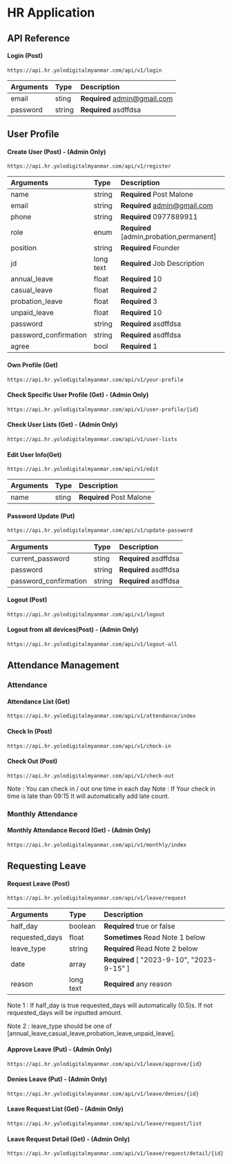# HR Application

## API Reference

#### Login (Post)

```http
https://api.hr.yolodigitalmyanmar.com/api/v1/login
```

| Arguments | Type   | Description                  |
| :-------- | :----- | :--------------------------- |
| email     | sting  | **Required** admin@gmail.com |
| password  | string | **Required** asdffdsa        |

## User Profile

#### Create User (Post) - (Admin Only)

```http
https://api.hr.yolodigitalmyanmar.com/api/v1/register
```

| Arguments             | Type      | Description                              |
| :-------------------- | :-------- | :--------------------------------------- |
| name                  | string    | **Required** Post Malone                 |
| email                 | string    | **Required** admin@gmail.com             |
| phone                 | string    | **Required** 0977889911                  |
| role                  | enum      | **Required** [admin,probation,permanent] |
| position              | string    | **Required** Founder                     |
| jd                    | long text | **Required** Job Description             |
| annual_leave          | float     | **Required** 10                          |
| casual_leave          | float     | **Required** 2                           |
| probation_leave       | float     | **Required** 3                           |
| unpaid_leave          | float     | **Required** 10                          |
| password              | string    | **Required** asdffdsa                    |
| password_confirmation | string    | **Required** asdffdsa                    |
| agree                 | bool      | **Required** 1                           |

#### Own Profile (Get)

```http
https://api.hr.yolodigitalmyanmar.com/api/v1/your-profile
```

#### Check Specific User Profile (Get) - (Admin Only)

```http
https://api.hr.yolodigitalmyanmar.com/api/v1/user-profile/{id}
```

#### Check User Lists (Get) - (Admin Only)

```http
https://api.hr.yolodigitalmyanmar.com/api/v1/user-lists
```

#### Edit User Info(Get)

```http
https://api.hr.yolodigitalmyanmar.com/api/v1/edit
```

| Arguments | Type  | Description              |
| :-------- | :---- | :----------------------- |
| name      | sting | **Required** Post Malone |

#### Password Update (Put)

```http
https://api.hr.yolodigitalmyanmar.com/api/v1/update-password
```

| Arguments             | Type   | Description           |
| :-------------------- | :----- | :-------------------- |
| current_password      | sting  | **Required** asdffdsa |
| password              | string | **Required** asdffdsa |
| password_confirmation | string | **Required** asdffdsa |

#### Logout (Post)

```http
https://api.hr.yolodigitalmyanmar.com/api/v1/logout
```

#### Logout from all devices(Post) - (Admin Only)

```http
https://api.hr.yolodigitalmyanmar.com/api/v1/logout-all
```

## Attendance Management

### Attendance

#### Attendance List (Get)

```https
https://api.hr.yolodigitalmyanmar.com/api/v1/attendance/index
```

#### Check In (Post)

```https
https://api.hr.yolodigitalmyanmar.com/api/v1/check-in
```

#### Check Out (Post)

```https
https://api.hr.yolodigitalmyanmar.com/api/v1/check-out
```

Note : You can check in / out one time in each day
Note : If Your check in time is late than 09:15 It will automatically add late count.

### Monthly Attendance

#### Monthly Attendance Record (Get) - (Admin Only)

```https
https://api.hr.yolodigitalmyanmar.com/api/v1/monthly/index
```

## Requesting Leave

#### Request Leave (Post)

```https
https://api.hr.yolodigitalmyanmar.com/api/v1/leave/request
```

| Arguments      | Type      | Description                               |
| :------------- | :-------- | :---------------------------------------- |
| half_day       | boolean   | **Required** true or false                |
| requested_days | float     | **Sometimes** Read Note 1 below           |
| leave_type     | string    | **Required** Read Note 2 below            |
| date           | array     | **Required** [ "2023-9-10", "2023-9-15" ] |
| reason         | long text | **Required** any reason                   |

Note 1 : If half_day is true requested_days will automatically (0.5)s. If not requested_days will be inputted amount.

Note 2 : leave_type should be one of [annual_leave,casual_leave,probation_leave,unpaid_leave].

#### Approve Leave (Put) - (Admin Only)

```https
https://api.hr.yolodigitalmyanmar.com/api/v1/leave/approve/{id}
```

#### Denies Leave (Put) - (Admin Only)

```https
https://api.hr.yolodigitalmyanmar.com/api/v1/leave/denies/{id}
```

#### Leave Request List (Get) - (Admin Only)

```https
https://api.hr.yolodigitalmyanmar.com/api/v1/leave/request/list
```

#### Leave Request Detail (Get) - (Admin Only)

```https
https://api.hr.yolodigitalmyanmar.com/api/v1/leave/request/detail/{id}
```
